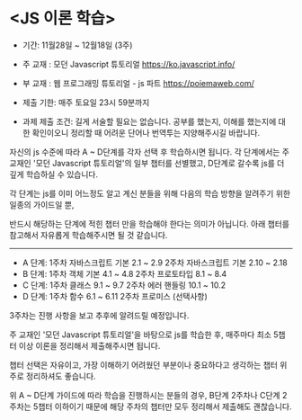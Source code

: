 # <JS 이론 학습>

-   기간: 11월28일 ~ 12월18일 (3주)
-   주 교재 : 모던 Javascript 튜토리얼 https://ko.javascript.info/
-   부 교재 : 웹 프로그래밍 튜토리얼 - js 파트 https://poiemaweb.com/

-   제출 기한: 매주 토요일 23시 59분까지

-   과제 제출 조건: 길게 서술할 필요는 없습니다. 공부를 했는지, 이해를 했는지에 대한 확인이오니 정리할 때 어려운 단어나 번역투는 지양해주시길 바랍니다.

자신의 js 수준에 따라 A ~ D단계를 각자 선택 후 학습하시면 됩니다.
각 단계에서는 주 교재인 '모던 Javascript 튜토리얼'의 일부 챕터를 선별했고, D단계로 갈수록 js를 더 깊게 학습하실 수 있습니다.

각 단계는 js를 이미 어느정도 알고 계신 분들을 위해 다음의 학습 방향을 알려주기 위한 일종의 가이드일 뿐,

반드시 해당하는 단계에 적힌 챕터 만을 학습해야 한다는 의미가 아닙니다.
아래 챕터를 참고해서 자유롭게 학습해주시면 될 것 같습니다.

---

-   A 단계: 1주차 자바스크립트 기본 2.1 ~ 2.9
    2주차 자바스크립트 기본 2.10 ~ 2.18
-   B 단계: 1주차 객체 기본 4.1 ~ 4.8
    2주차 프로토타입 8.1 ~ 8.4
-   C 단계: 1주차 클래스 9.1 ~ 9.7
    2주차 에러 핸들링 10.1 ~ 10.2
-   D 단계: 1주차 함수 6.1 ~ 6.11
    2주차 프로미스 (선택사항)

3주차는 진행 사항을 보고 추후에 알려드릴 예정입니다.

주 교재인 '모던 Javascript 튜토리얼'을 바탕으로 js를 학습한 후, 매주마다 최소 5챕터 이상 이론을 정리해서 제출해주시면 됩니다.

챕터 선택은 자유이고, 가장 이해하기 어려웠던 부분이나 중요하다고 생각하는 챕터 위주로 정리하셔도 좋습니다.

위 A ~ D단계 가이드에 따라 학습을 진행하시는 분들의 경우, B단계 2주차나 C단계 2주차는 5챕터 이하이기 때문에 해당 주차의 챕터만 모두 정리해서 제출해도 괜찮습니다.
